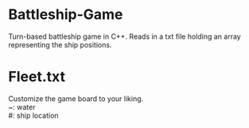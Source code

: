 # Battleship-Game
Turn-based battleship game in C++. Reads in a txt file holding an array representing the ship positions. <br />

# Fleet.txt
Customize the game board to your liking.<br />
~: water <br />
#: ship location <br />
